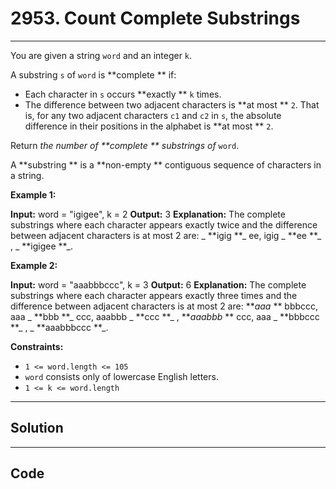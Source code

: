 # 2953. Count Complete Substrings

---

You are given a string `word` and an integer `k`.

A substring `s` of `word` is **complete ** if:

  * Each character in `s` occurs **exactly ** `k` times.
  * The difference between two adjacent characters is **at most ** `2`. That is, for any two adjacent characters `c1` and `c2` in `s`, the absolute difference in their positions in the alphabet is **at most ** `2`.



Return _the number of **complete ** substrings of_ `word`.

A **substring ** is a **non-empty ** contiguous sequence of characters in a string.

 

**Example 1:**


**Input:** word = "igigee", k = 2
**Output:** 3
**Explanation:** The complete substrings where each character appears exactly twice and the difference between adjacent characters is at most 2 are: _ **igig **_ ee, igig _ **ee **_ , _ **igigee **_.


**Example 2:**


**Input:** word = "aaabbbccc", k = 3
**Output:** 6
**Explanation:** The complete substrings where each character appears exactly three times and the difference between adjacent characters is at most 2 are: **_aaa_ ** bbbccc, aaa _ **bbb **_ ccc, aaabbb _ **ccc **_ , **_aaabbb_ ** ccc, aaa _ **bbbccc **_ , _ **aaabbbccc **_.


 

**Constraints:**

  * `1 <= word.length <= 105`
  * `word` consists only of lowercase English letters.
  * `1 <= k <= word.length`

---

## Solution



---

## Code
```python


```